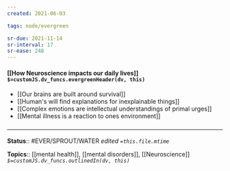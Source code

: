 ```yaml
---
created: 2021-06-03

tags: node/evergreen

sr-due: 2021-11-14
sr-interval: 17
sr-ease: 248
---
```


#### [[How Neuroscience impacts our daily lives]] `$=customJS.dv_funcs.evergreenHeader(dv, this)`

- [[Our brains are built around survival]]
- [[Human's will find explanations for inexplainable things]]
- [[Complex emotions are intellectual understandings of primal urges]]
- [[Mental illness is a reaction to ones environment]]



### <hr class="footnote"/>

**Status**:: #EVER/SPROUT/WATER 
*edited `=this.file.mtime`*

**Topics**:: [[mental health]], [[mental disorders]], [[Neuroscience]] 
*`$=customJS.dv_funcs.outlinedIn(dv, this)`*

